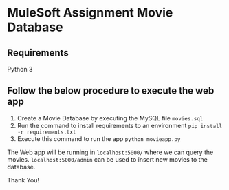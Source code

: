 # MuleSoft Assignment Movie Database

## Requirements

Python 3

## Follow the below procedure to execute the web app
1. Create a Movie Database by executing the MySQL file `movies.sql`
2. Run the command to install requirements to an environment `pip install -r requirements.txt`
3. Execute this command to run the app `python movieapp.py`

The Web app will be running in `localhost:5000/` where we can query the movies.
`localhost:5000/admin` can be used to insert new movies to the database.


Thank You!
